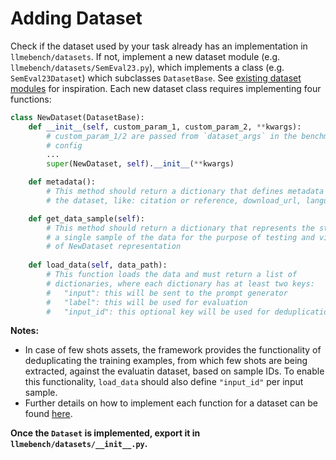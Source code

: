 <!----# Adding Dataset ([See Demo](https://youtu.be/_sO2PhKhKGA?feature=shared)) --->
# Adding Dataset

Check if the dataset used by your task already has an implementation in `llmebench/datasets`. If not, implement a new dataset module (e.g. `llmebench/datasets/SemEval23.py`), which implements a class (e.g. `SemEval23Dataset`) which subclasses `DatasetBase`. See [existing dataset modules](llmebench/datasets) for inspiration. Each new dataset class requires implementing four functions:

```python
class NewDataset(DatasetBase):
	def __init__(self, custom_param_1, custom_param_2, **kwargs):
		# custom_param_1/2 are passed from `dataset_args` in the benchmark
		# config
		...
		super(NewDataset, self).__init__(**kwargs)

	def metadata():
		# This method should return a dictionary that defines metadata describing
		# the dataset, like: citation or reference, download_url, language, etc.

	def get_data_sample(self):
		# This method should return a dictionary that represents the structure of
		# a single sample of the data for the purpose of testing and viewing
		# of NewDataset representation
	
	def load_data(self, data_path):
		# This function loads the data and must return a list of
		# dictionaries, where each dictionary has at least two keys:
		#   "input": this will be sent to the prompt generator
		#   "label": this will be used for evaluation
		#   "input_id": this optional key will be used for deduplication
```

**Notes:** 
- In case of few shots assets, the framework provides the functionality of deduplicating the training examples, from which few shots are being extracted, against the evaluatin dataset, based on sample IDs. To enable this functionality, `load_data` should also define `"input_id"` per input sample.
- Further details on how to implement each function for a dataset can be found [here](https://github.com/qcri/LLMeBench/blob/main/llmebench/datasets/dataset_base.py).

**Once the `Dataset` is implemented, export it in `llmebench/datasets/__init__.py`.**
